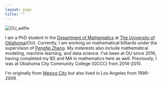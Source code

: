 ```yaml
---
layout: page
title: ""
---
```


![OU_selfie](/assets/OU_selfie.jpeg)

I am a PhD student in the [Department of Mathematics](https://math.ou.edu/) at [The University of Oklahoma](https://www.ou.edu/)(OU). Currently, I am working on mathematical billiards under the supervision of [Pengfei Zhang](https://math.ou.edu/~pzhang/). My insterests also include mathematical modeling, machine learning, and data science. I've been at OU since 2016, having completed my BS and MA in mathematics here as well. Previously, I was at Oklahoma City Community College (OCCC) from 2014-2015. 

I'm originally from [Mexico City](https://www.gettyimages.com/photos/john-coletti-mexico-city) but also lived in Los Angeles from 1999-2009. 

